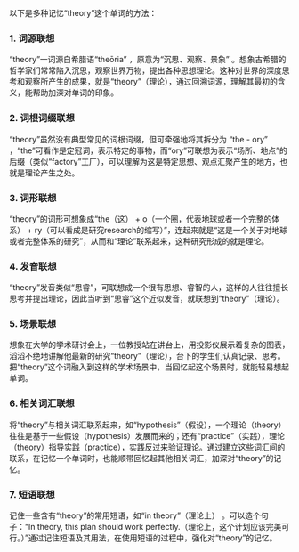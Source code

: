 以下是多种记忆“theory”这个单词的方法：

### 1. 词源联想
“theory”一词源自希腊语“theōria” ，原意为“沉思、观察、景象” 。想象古希腊的哲学家们常常陷入沉思，观察世界万物，提出各种思想理论。这种对世界的深度思考和观察所产生的成果，就是“theory”（理论），通过回溯词源，理解其最初的含义，能帮助加深对单词的印象。

### 2. 词根词缀联想
“theory”虽然没有典型常见的词根词缀，但可牵强地将其拆分为 “the - ory” ，“the”可看作是定冠词，表示特定的事物，而“ory”可联想为表示“场所、地点”的后缀（类似“factory”工厂），可以理解为这是特定思想、观点汇聚产生的地方，也就是理论产生之处。 

### 3. 词形联想
“theory”的词形可想象成“the（这） + o（一个圈，代表地球或者一个完整的体系） + ry（可以看成是研究research的缩写）”，连起来就是“这是一个关于对地球或者完整体系的研究”，从而和“理论”联系起来，这种研究形成的就是理论。

### 4. 发音联想
“theory”发音类似“思睿”，可联想成一个很有思想、睿智的人，这样的人往往擅长思考并提出理论，因此当听到“思睿”这个近似发音，就联想到“theory”（理论）。 

### 5. 场景联想
想象在大学的学术研讨会上，一位教授站在讲台上，用投影仪展示着复杂的图表，滔滔不绝地讲解他最新的研究“theory”（理论），台下的学生们认真记录、思考。把“theory”这个词融入到这样的学术场景中，当回忆起这个场景时，就能轻易想起单词。

### 6. 相关词汇联想
将“theory”与相关词汇联系起来，如“hypothesis”（假设），一个理论（theory）往往是基于一些假设（hypothesis）发展而来的；还有“practice”（实践），理论（theory）指导实践（practice），实践反过来验证理论。通过建立这些词汇间的联系，在记忆一个单词时，也能顺带回忆起其他相关词汇，加深对“theory”的记忆。

### 7. 短语联想
记住一些含有“theory”的常用短语，如“in theory”（理论上） 。可以造个句子：“In theory, this plan should work perfectly.（理论上，这个计划应该完美可行。）”通过记住短语及其用法，在使用短语的过程中，强化对“theory”的记忆。 